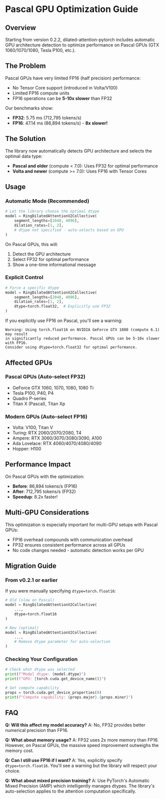 # Pascal GPU Optimization Guide

## Overview

Starting from version 0.2.2, dilated-attention-pytorch includes automatic GPU architecture detection to optimize performance on Pascal GPUs (GTX 1060/1070/1080, Tesla P100, etc.).

## The Problem

Pascal GPUs have very limited FP16 (half precision) performance:
- No Tensor Core support (introduced in Volta/V100)
- Limited FP16 compute units
- FP16 operations can be **5-10x slower** than FP32

Our benchmarks show:
- **FP32**: 5.75 ms (712,795 tokens/s) 
- **FP16**: 47.14 ms (86,894 tokens/s) - **8x slower!**

## The Solution

The library now automatically detects GPU architecture and selects the optimal data type:
- **Pascal and older** (compute < 7.0): Uses FP32 for optimal performance
- **Volta and newer** (compute >= 7.0): Uses FP16 with Tensor Cores

## Usage

### Automatic Mode (Recommended)

```python
# Let the library choose the optimal dtype
model = RingDilatedAttentionV2Collective(
    segment_lengths=[2048, 4096],
    dilation_rates=[1, 2],
    # dtype not specified - auto-selects based on GPU
)
```

On Pascal GPUs, this will:
1. Detect the GPU architecture
2. Select FP32 for optimal performance
3. Show a one-time informational message

### Explicit Control

```python
# Force a specific dtype
model = RingDilatedAttentionV2Collective(
    segment_lengths=[2048, 4096],
    dilation_rates=[1, 2],
    dtype=torch.float32,  # Explicitly use FP32
)
```

If you explicitly use FP16 on Pascal, you'll see a warning:
```
Warning: Using torch.float16 on NVIDIA GeForce GTX 1080 (compute 6.1) may result 
in significantly reduced performance. Pascal GPUs can be 5-10x slower with FP16. 
Consider using dtype=torch.float32 for optimal performance.
```

## Affected GPUs

### Pascal GPUs (Auto-select FP32)
- GeForce GTX 1060, 1070, 1080, 1080 Ti
- Tesla P100, P40, P4
- Quadro P-series
- Titan X (Pascal), Titan Xp

### Modern GPUs (Auto-select FP16)
- Volta: V100, Titan V
- Turing: RTX 2060/2070/2080, T4
- Ampere: RTX 3060/3070/3080/3090, A100
- Ada Lovelace: RTX 4060/4070/4080/4090
- Hopper: H100

## Performance Impact

On Pascal GPUs with the optimization:
- **Before**: 86,894 tokens/s (FP16)
- **After**: 712,795 tokens/s (FP32)
- **Speedup**: 8.2x faster!

## Multi-GPU Considerations

This optimization is especially important for multi-GPU setups with Pascal GPUs:
- FP16 overhead compounds with communication overhead
- FP32 ensures consistent performance across all GPUs
- No code changes needed - automatic detection works per GPU

## Migration Guide

### From v0.2.1 or earlier

If you were manually specifying `dtype=torch.float16`:
```python
# Old (slow on Pascal)
model = RingDilatedAttentionV2Collective(
    ...,
    dtype=torch.float16
)

# New (optimal)
model = RingDilatedAttentionV2Collective(
    ...,
    # Remove dtype parameter for auto-selection
)
```

### Checking Your Configuration

```python
# Check what dtype was selected
print(f"Model dtype: {model.dtype}")
print(f"GPU: {torch.cuda.get_device_name()}")

# Get compute capability
props = torch.cuda.get_device_properties(0)
print(f"Compute capability: {props.major}.{props.minor}")
```

## FAQ

**Q: Will this affect my model accuracy?**
A: No, FP32 provides better numerical precision than FP16.

**Q: What about memory usage?**
A: FP32 uses 2x more memory than FP16. However, on Pascal GPUs, the massive speed improvement outweighs the memory cost.

**Q: Can I still use FP16 if I want?**
A: Yes, explicitly specify `dtype=torch.float16`. You'll see a warning but the library will respect your choice.

**Q: What about mixed precision training?**
A: Use PyTorch's Automatic Mixed Precision (AMP) which intelligently manages dtypes. The library's auto-selection applies to the attention computation specifically.